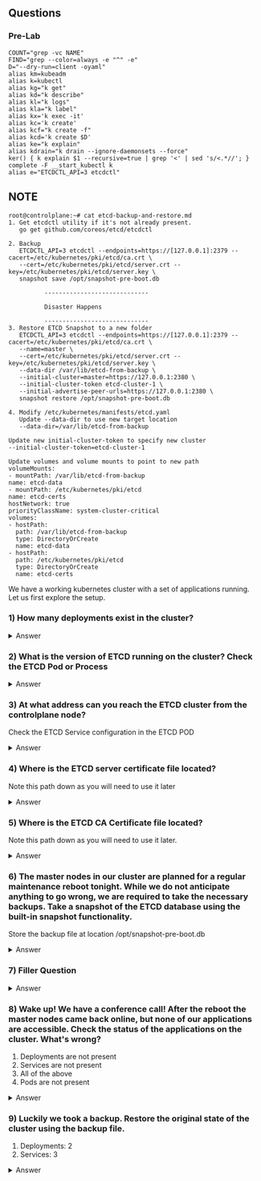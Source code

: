 ## Questions

### Pre-Lab
    COUNT="grep -vc NAME"
    FIND="grep --color=always -e "^" -e"
    D="--dry-run=client -oyaml"
    alias km=kubeadm
    alias k=kubectl
    alias kg="k get"
    alias kd="k describe"
    alias kl="k logs"
    alias kla="k label"
    alias kx='k exec -it'
    alias kc='k create'
    alias kcf="k create -f"
    alias kcd='k create $D'
    alias ke="k explain"
    alias kdrain="k drain --ignore-daemonsets --force"
    ker() { k explain $1 --recursive=true | grep '<' | sed 's/<.*//'; }
    complete -F __start_kubectl k
    alias e="ETCDCTL_API=3 etcdctl" 

## NOTE

    root@controlplane:~# cat etcd-backup-and-restore.md
    1. Get etcdctl utility if it's not already present.
       go get github.com/coreos/etcd/etcdctl
    
    2. Backup
       ETCDCTL_API=3 etcdctl --endpoints=https://[127.0.0.1]:2379 --cacert=/etc/kubernetes/pki/etcd/ca.crt \
       --cert=/etc/kubernetes/pki/etcd/server.crt --key=/etc/kubernetes/pki/etcd/server.key \
       snapshot save /opt/snapshot-pre-boot.db
    
              -----------------------------
    
              Disaster Happens
    
              -----------------------------
    3. Restore ETCD Snapshot to a new folder
       ETCDCTL_API=3 etcdctl --endpoints=https://[127.0.0.1]:2379 --cacert=/etc/kubernetes/pki/etcd/ca.crt \
       --name=master \
       --cert=/etc/kubernetes/pki/etcd/server.crt --key=/etc/kubernetes/pki/etcd/server.key \
       --data-dir /var/lib/etcd-from-backup \
       --initial-cluster=master=https://127.0.0.1:2380 \
       --initial-cluster-token etcd-cluster-1 \
       --initial-advertise-peer-urls=https://127.0.0.1:2380 \
       snapshot restore /opt/snapshot-pre-boot.db
    
    4. Modify /etc/kubernetes/manifests/etcd.yaml
       Update --data-dir to use new target location
       --data-dir=/var/lib/etcd-from-backup
    
    Update new initial-cluster-token to specify new cluster
    --initial-cluster-token=etcd-cluster-1
    
    Update volumes and volume mounts to point to new path
    volumeMounts:
    - mountPath: /var/lib/etcd-from-backup
    name: etcd-data
    - mountPath: /etc/kubernetes/pki/etcd
    name: etcd-certs
    hostNetwork: true
    priorityClassName: system-cluster-critical
    volumes:
    - hostPath:
      path: /var/lib/etcd-from-backup
      type: DirectoryOrCreate
      name: etcd-data
    - hostPath:
      path: /etc/kubernetes/pki/etcd
      type: DirectoryOrCreate
      name: etcd-certs



We have a working kubernetes cluster with a set of applications running. Let us first explore the setup.

### 1) How many deployments exist in the cluster?
<details> 
  <summary markdown="span">Answer</summary>

    root@controlplane:~# kg deploy | $COUNT
    2
</details>

### 2) What is the version of ETCD running on the cluster? Check the ETCD Pod or Process
<details>
  <summary markdown="span">Answer</summary>

    ==> 3.4.13

    root@controlplane:~# k exec -it etcd-controlplane -n=kube-system -- "etcdctl"
    NAME:
            etcdctl - A simple command line client for etcd3.
    
    USAGE:
            etcdctl [flags]
    
    VERSION:
            3.4.13
    
    API VERSION:
            3.4
</details>

### 3) At what address can you reach the ETCD cluster from the controlplane node?
Check the ETCD Service configuration in the ETCD POD
<details>
  <summary markdown="span">Answer</summary>

    ==> https://127.0.0.1:2379,https://10.48.143.3:2379
    
    root@controlplane:~# kd pod/etcd-controlplane -n=kube-system | grep "listen.*client"
      --listen-client-urls=https://127.0.0.1:2379,https://10.48.143.3:2379
</details>

### 4) Where is the ETCD server certificate file located?
Note this path down as you will need to use it later
<details>
  <summary markdown="span">Answer</summary>

    --cert-file=/etc/kubernetes/pki/etcd/server.crt

    root@controlplane:~# kd pod/etcd-controlplane -n=kube-system | grep cert
      --cert-file=/etc/kubernetes/pki/etcd/server.crt
      --client-cert-auth=true
      --peer-cert-file=/etc/kubernetes/pki/etcd/peer.crt
      --peer-client-cert-auth=true
      /etc/kubernetes/pki/etcd from etcd-certs (rw)
    etcd-certs:
</details>

### 5)  Where is the ETCD CA Certificate file located?
Note this path down as you will need to use it later.
<details>
  <summary markdown="span">Answer</summary>

     --trusted-ca-file=/etc/kubernetes/pki/etcd/ca.crt

    root@controlplane:~# kd pod/etcd-controlplane -n=kube-system | grep ca  
    Priority Class Name:  system-node-critical
    kubernetes.io/config.hash: a275b6a8e036ea7fa03f4f8779ca2a8a
    kubernetes.io/config.mirror: a275b6a8e036ea7fa03f4f8779ca2a8a
    --peer-trusted-ca-file=/etc/kubernetes/pki/etcd/ca.crt
    --trusted-ca-file=/etc/kubernetes/pki/etcd/ca.crt
</details>

### 6) The master nodes in our cluster are planned for a regular maintenance reboot tonight. While we do not anticipate anything to go wrong, we are required to take the necessary backups. Take a snapshot of the ETCD database using the built-in snapshot functionality.
Store the backup file at location /opt/snapshot-pre-boot.db
<details>
  <summary markdown="span">Answer</summary>

    root@controlplane:~# alias e='ETCDCTL_API=3 etcdctl'

    root@controlplane:~# e snapshot save --cacert=$CA --cert=$CERT --key=$KEY /opt/snapshot-pre-boot.db
    Snapshot saved at /opt/snapshot-pre-boot.db


    NOTE: If you see "Error: rpc error: code = Unavailable desc = transport is closing", you need to specify CERT,CA, & KEY
    root@controlplane:~# e snapshot save /opt/snapshot-pre-boot.db
    Error: rpc error: code = Unavailable desc = transport is closing
</details>

### 7) Filler Question
<details>
  <summary markdown="span">Answer</summary>

</details>

### 8) Wake up! We have a conference call! After the reboot the master nodes came back online, but none of our applications are accessible. Check the status of the applications on the cluster. What's wrong?
1) Deployments are not present
2) Services are not present
3) All of the above
4) Pods are not present
<details>
  <summary markdown="span">Answer</summary>

    ==> 3

    root@controlplane:~# k get all   
    NAME                 TYPE        CLUSTER-IP   EXTERNAL-IP   PORT(S)   AGE
    service/kubernetes   ClusterIP   10.96.0.1    <none>        443/TCP   95s
</details>

### 9) Luckily we took a backup. Restore the original state of the cluster using the backup file.
1) Deployments: 2
2) Services: 3
<details>
  <summary markdown="span">Answer</summary>
    
    ## Step 1: Restore Etcd Snapshot to specified "--data-dir" location
    root@controlplane:~# e snapshot restore --cacert=$CA --cert=$CERT --key=$KEY --data-dir=/var/lib/etcd-backup /opt/snapshot-pre-boot.db
    
    ## Step 2: Change the location (NOTE, Cat out 1st, then cat back to same dir)
    root@controlplane:~# LOC="/var/lib/etcd"
    root@controlplane:~# ETCD_DIR="/etc/kubernetes/manifests/etcd.yaml"
    root@controlplane:~# cat /etc/kubernetes/manifests/etcd.yaml | sed "s;$LOC;$LOC-backup;"
    root@controlplane:~# cat $ETCD_DIR | sed "s;$LOC;$LOC-backup;" > $ETCD_DIR
    // Also can do in-place sed 
        => sed -i "s;$LOC;$LOC-backup;" $ETCD_DIR
    
    Should be changed in 3 places.
    // Will happen in 3 places: 
    root@controlplane:~# cat /etc/kubernetes/manifests/etcd.yaml | grep backup
    - --data-dir=/var/lib/etcd-backup
    - mountPath: /var/lib/etcd-backup
    path: /var/lib/etcd-backup
</details>
